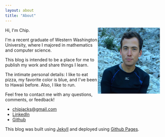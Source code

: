 ```yaml
---
layout: about
title: "About"
---
```


<img src="/images/profile_pic.png" width="40%" align="right"/>
Hi, I'm Chip. 

I'm a recent graduate of Western Washington University, where I majored in
mathematics and computer science.

This blog is intended to be a place for me to publish my work and
share things I learn.

The intimate personal details: I like to eat pizza, my favorite color is blue,
and I've been to Hawaii before. Also, I like to run.

Feel free to contact me with any questions, comments, or feedback!

* <a href="mailto:chipjacks@gmail.com">chipjacks@gmail.com</a>
* <a href="http://www.linkedin.com/pub/chip-jackson/66/967/675/">LinkedIn</a>
* <a href="https://github.com/chipjacks">Github</a>

This blog was built using <a href="http://jekyllrb.com/">Jekyll</a> and
deployed using <a href="http://pages.github.com/">Github Pages</a>.


